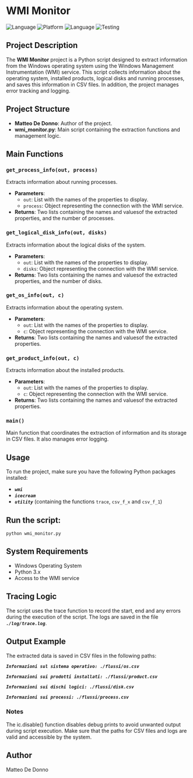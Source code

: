 # WMI Monitor

![Language](https://img.shields.io/badge/Spellcheck-Pass-green?style=flat)
![Platform](https://img.shields.io/badge/OS%20platform%20supported-Windows-blue?style=flat)
![Language](https://img.shields.io/badge/Language-Python-yellowgreen?style=flat)
![Testing](https://img.shields.io/badge/Test-Pass-green)

## Project Description

The **WMI Monitor** project is a Python script designed to extract information from the Windows operating system using the Windows Management Instrumentation (WMI) service. This script collects information about the operating system, installed products, logical disks and running processes, and saves this information in CSV files. In addition, the project manages error tracking and logging.

## Project Structure

- **Matteo De Donno**: Author of the project.
- **wmi_monitor.py**: Main script containing the extraction functions and management logic.

## Main Functions

### `get_process_info(out, process)`
Extracts information about running processes.

- **Parameters**:
    - `out`: List with the names of the properties to display.
    - `process`: Object representing the connection with the WMI service.
- **Returns**: Two lists containing the names and values ​​of the extracted properties, and the number of processes.

### `get_logical_disk_info(out, disks)`
Extracts information about the logical disks of the system.

- **Parameters**:
    - `out`: List with the names of the properties to display.
    - `disks`: Object representing the connection with the WMI service.
- **Returns**: Two lists containing the names and values ​​of the extracted properties, and the number of disks.

### `get_os_info(out, c)`
Extracts information about the operating system.

- **Parameters**:
    - `out`: List with the names of the properties to display.
    - `c`: Object representing the connection with the WMI service.
- **Returns**: Two lists containing the names and values ​​of the extracted properties.

### `get_product_info(out, c)`
Extracts information about the installed products.

- **Parameters**:
    - `out`: List with the names of the properties to display.
    - `c`: Object representing the connection with the WMI service.
- **Returns**: Two lists containing the names and values ​​of the extracted properties.

### `main()`
Main function that coordinates the extraction of information and its storage in CSV files. It also manages error logging.

## Usage

To run the project, make sure you have the following Python packages installed:
- ***`wmi`***
- ***`icecream`***
- ***`utility`*** (containing the functions `trace`, `csv_f_x` and `csv_f_1`)

## Run the script:
```
python wmi_monitor.py
```

## System Requirements
- Windows Operating System
- Python 3.x
- Access to the WMI service

## Tracing Logic
The script uses the trace function to record the start, end and any errors during the execution of the script.
The logs are saved in the file ***`./log/trace.log`***.

## Output Example
The extracted data is saved in CSV files in the following paths:

***`Informazioni sul sistema operativo: ./flussi/os.csv`***

***`Informazioni sui prodotti installati: ./flussi/product.csv`***

***`Informazioni sui dischi logici: ./flussi/disk.csv`***

***`Informazioni sui processi: ./flussi/process.csv`***

### Notes
The ic.disable() function disables debug prints to avoid unwanted output during script execution.
Make sure that the paths for CSV files and logs are valid and accessible by the system.

## Author
Matteo De Donno
